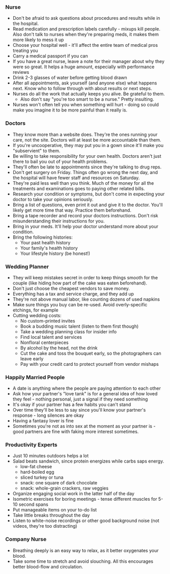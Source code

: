 ### Nurse

* Don't be afraid to ask questions about procedures and results while in the hospital.
* Read medication and prescription labels carefully - mixups kill people. Also don't talk to nurses when they're preparing meds, it makes them more likely to mess it up
* Choose your hospital well - it'll affect the entire team of medical pros treating you
* Carry a medical passport if you can
* If you have a great nurse, leave a note for their manager about why they were so great. It helps a huge amount, especially with performance reviews
* Drink 2-3 glasses of water before getting blood drawn
* After all appointments, ask yourself (and anyone else) what happens next. Know who to follow through with about results or next steps.
* Nurses do all the work that actually keeps you alive. Be grateful to them.
    - Also don't say "you're too smart to be a nurse." Pretty insulting.
* Nurses won't often tell you when something will hurt - doing so could make you imagine it to be more painful than it really is.

### Doctors

* They know more than a website does. They're the ones running your care, not the site. Doctors will at least be more accountable than them.
* If you're uncooperative, they may put you in a gown since it'll make you "subservient" to them.
* Be willing to take responsibility for your own health. Doctors aren't just there to bail you out of your health problems.
* They'll often be late to appointments since they're talking to drug reps.
* Don't get surgery on Friday. Things often go wrong the next day, and the hospital will have fewer staff and resources on Saturday.
* They're paid less well than you think. Much of the money for all the treatments and examinations goes to paying other related bills.
* Research your condition or symptoms, but don't come in expecting your doctor to take your opinions seriously.
* Bring a list of questions, even print it out and give it to the doctor. You'll likely get more time that way. Practice them beforehand.
* Bring a tape recorder and record your doctors instructions. Don't risk misunderstanding their instructions for you.
* Bring in your meds. It'll help your doctor understand more about your condition.
* Bring the following histories:
    - Your past health history
    - Your family's health history
    - Your lifestyle history (be honest!)


### Wedding Planner

* They will keep mistakes secret in order to keep things smooth for the couple (like hiding how part of the cake was eaten beforehand).
* Don't just choose the cheapest vendors to save money.
* Everything has a tax and service charge, and they add up
* They're not above manual labor, like counting dozens of used napkins
* Make sure things you buy can be re-used. Avoid overly-specific etchings, for example
* Cutting wedding costs:
    - No custom-printed invites
    - Book a budding music talent (listen to them first though)
    - Take a wedding planning class for insider info
    - Find local talent and services
    - Nonfloral centerpieces
    - By alcohol by the head, not the drink
    - Cut the cake and toss the bouquet early, so the photographers can leave early
    - Pay with your credit card to protect yourself from vendor mishaps

### Happily Married People

* A date is anything where the people are paying attention to each other
* Ask how your partner's "love tank" is for a general idea of how loved they feel - nothing personal, just a signal if they need something
* It's okay if your partner has a few habits you can't stand
* Over time they'll be less to say since you'll know your partner's response - long silences are okay
* Having a fantasy lover is fine
* Sometimes you're not as into sex at the moment as your partner is - good partners are fine with faking more interest sometimes.

### Productivity Experts

* Just 10 minutes outdoors helps a lot
* Salad beats sandwich, since protein energizes while carbs saps energy.
    - low-fat cheese
    - hard-boiled egg
    - sliced turkey or tuna
    - snack: one square of dark chocolate
    - snack: whole-grain crackers, raw veggies
* Organize engaging social work in the latter half of the day
* Isometric exercises for boring meetings - tense different muscles for 5-10 second spans
* Put manageable items on your to-do list
* Take little breaks throughout the day
* Listen to white-noise recordings or other good background noise (not videos, they're too distracting)

### Company Nurse
* Breathing deeply is an easy way to relax, as it better oxygenates your blood.
* Take some time to stretch and avoid slouching. All this encourages better blood-flow and circulation.
